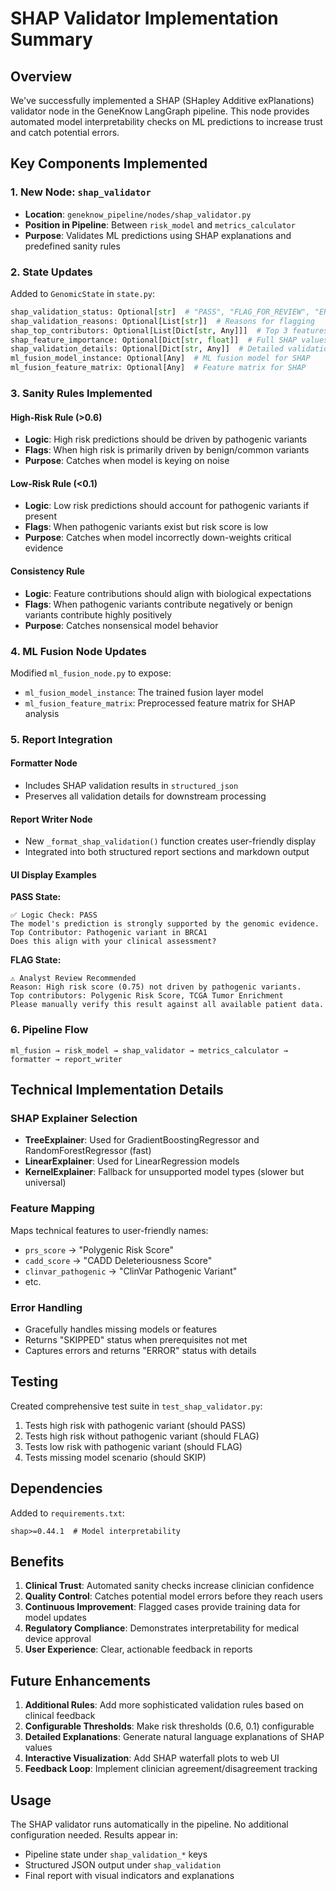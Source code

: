 # SHAP Validator Implementation Summary

## Overview
We've successfully implemented a SHAP (SHapley Additive exPlanations) validator node in the GeneKnow LangGraph pipeline. This node provides automated model interpretability checks on ML predictions to increase trust and catch potential errors.

## Key Components Implemented

### 1. **New Node: `shap_validator`**
- **Location**: `geneknow_pipeline/nodes/shap_validator.py`
- **Position in Pipeline**: Between `risk_model` and `metrics_calculator`
- **Purpose**: Validates ML predictions using SHAP explanations and predefined sanity rules

### 2. **State Updates**
Added to `GenomicState` in `state.py`:
```python
shap_validation_status: Optional[str]  # "PASS", "FLAG_FOR_REVIEW", "ERROR", "SKIPPED"
shap_validation_reasons: Optional[List[str]]  # Reasons for flagging
shap_top_contributors: Optional[List[Dict[str, Any]]]  # Top 3 features
shap_feature_importance: Optional[Dict[str, float]]  # Full SHAP values
shap_validation_details: Optional[Dict[str, Any]]  # Detailed validation info
ml_fusion_model_instance: Optional[Any]  # ML fusion model for SHAP
ml_fusion_feature_matrix: Optional[Any]  # Feature matrix for SHAP
```

### 3. **Sanity Rules Implemented**

#### High-Risk Rule (>0.6)
- **Logic**: High risk predictions should be driven by pathogenic variants
- **Flags**: When high risk is primarily driven by benign/common variants
- **Purpose**: Catches when model is keying on noise

#### Low-Risk Rule (<0.1)
- **Logic**: Low risk predictions should account for pathogenic variants if present
- **Flags**: When pathogenic variants exist but risk score is low
- **Purpose**: Catches when model incorrectly down-weights critical evidence

#### Consistency Rule
- **Logic**: Feature contributions should align with biological expectations
- **Flags**: When pathogenic variants contribute negatively or benign variants contribute highly positively
- **Purpose**: Catches nonsensical model behavior

### 4. **ML Fusion Node Updates**
Modified `ml_fusion_node.py` to expose:
- `ml_fusion_model_instance`: The trained fusion layer model
- `ml_fusion_feature_matrix`: Preprocessed feature matrix for SHAP analysis

### 5. **Report Integration**

#### Formatter Node
- Includes SHAP validation results in `structured_json`
- Preserves all validation details for downstream processing

#### Report Writer Node
- New `_format_shap_validation()` function creates user-friendly display
- Integrated into both structured report sections and markdown output

#### UI Display Examples

**PASS State:**
```
✅ Logic Check: PASS
The model's prediction is strongly supported by the genomic evidence.
Top Contributor: Pathogenic variant in BRCA1
Does this align with your clinical assessment?
```

**FLAG State:**
```
⚠️ Analyst Review Recommended
Reason: High risk score (0.75) not driven by pathogenic variants. 
Top contributors: Polygenic Risk Score, TCGA Tumor Enrichment
Please manually verify this result against all available patient data.
```

### 6. **Pipeline Flow**
```
ml_fusion → risk_model → shap_validator → metrics_calculator → formatter → report_writer
```

## Technical Implementation Details

### SHAP Explainer Selection
- **TreeExplainer**: Used for GradientBoostingRegressor and RandomForestRegressor (fast)
- **LinearExplainer**: Used for LinearRegression models
- **KernelExplainer**: Fallback for unsupported model types (slower but universal)

### Feature Mapping
Maps technical features to user-friendly names:
- `prs_score` → "Polygenic Risk Score"
- `cadd_score` → "CADD Deleteriousness Score"
- `clinvar_pathogenic` → "ClinVar Pathogenic Variant"
- etc.

### Error Handling
- Gracefully handles missing models or features
- Returns "SKIPPED" status when prerequisites not met
- Captures errors and returns "ERROR" status with details

## Testing
Created comprehensive test suite in `test_shap_validator.py`:
1. Tests high risk with pathogenic variant (should PASS)
2. Tests high risk without pathogenic variant (should FLAG)
3. Tests low risk with pathogenic variant (should FLAG)
4. Tests missing model scenario (should SKIP)

## Dependencies
Added to `requirements.txt`:
```
shap>=0.44.1  # Model interpretability
```

## Benefits

1. **Clinical Trust**: Automated sanity checks increase clinician confidence
2. **Quality Control**: Catches potential model errors before they reach users
3. **Continuous Improvement**: Flagged cases provide training data for model updates
4. **Regulatory Compliance**: Demonstrates interpretability for medical device approval
5. **User Experience**: Clear, actionable feedback in reports

## Future Enhancements

1. **Additional Rules**: Add more sophisticated validation rules based on clinical feedback
2. **Configurable Thresholds**: Make risk thresholds (0.6, 0.1) configurable
3. **Detailed Explanations**: Generate natural language explanations of SHAP values
4. **Interactive Visualization**: Add SHAP waterfall plots to web UI
5. **Feedback Loop**: Implement clinician agreement/disagreement tracking

## Usage

The SHAP validator runs automatically in the pipeline. No additional configuration needed. Results appear in:
- Pipeline state under `shap_validation_*` keys
- Structured JSON output under `shap_validation`
- Final report with visual indicators and explanations 